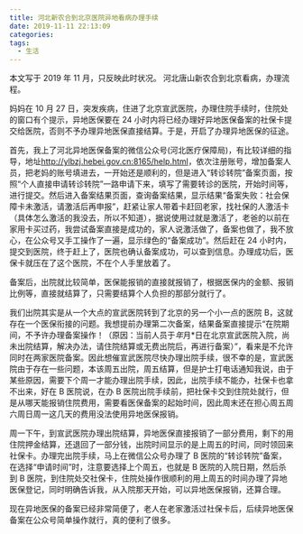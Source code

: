 ```yaml
---
title: 河北新农合到北京医院异地看病办理手续
date: 2019-11-11 22:13:09
categories:
tags:
  - 生活
---
```


本文写于 2019 年 11 月，只反映此时状况。
河北唐山新农合到北京看病，办理流程。

妈妈在 10 月 27 日，突发疾病，住进了北京宣武医院，办理住院手续时，住院处的窗口有个提示，异地医保要在 24 小时内将已经办理好异地医保备案的社保卡提交给医院，否则不予办理异地医保直接结算。于是，开启了办理异地医保的征途。

<!-- more -->

首先，我上了河北异地医保备案的微信公众号(河北医疗保障局)，有比较详细的指导，地址<http://ylbzj.hebei.gov.cn:8165/help.html>，依次注册账号，增加备案人员，把老妈的账号填进去，一开始还是顺利的，但是进入“转诊转院”备案页面，按照“个人直接申请转诊转院”一路申请下来，填写了需要转诊的医院，开始时间等，进行提交。然后进入备案结果页面，查询备案结果，显示结果“备案失败：社会保障卡未激活，请激活后再申报”，赶紧让家人带着卡赶回老家，找社保的人激活卡（具体怎么激活的我没去，所以不知道），据说使用过就是激活了，老爸的以前在家用卡买过药，我尝试备案直接是成功的，家人说激活做了，备案也做了，我不放心，在公众号又手工操作了一遍，显示绿色的“备案成功”。然后赶在 24 小时内，提交到医院，终于赶上了，医院也确认备案成功，可以查到信息。办理成功后，医保卡就压在了这个医院，不在个人手里放着了。

备案后，出院就比较简单，医保能报销的直接就报销了，根据医保内的金额、报销比例等，直接就结算了，只需要结算个人负担的那部分就行了。

我们出院其实是从一个大点的宣武医院转到了北京的另一个小一点的医院 B，这就存在一个医保衔接的问题。我想提前办理第二次备案，结果备案直接提示“在院期间，不予许办理备案操作！（原因：当前人员于*年*月\*日在北京宣武医院入院，尚未出院结算，解决办法，请住院结算或无费出院后，再进行备案）”，看来是不允许同时在两家医院备案。因此想催宣武医院尽快办理出院手续，很不幸的是，宣武医院由于存在一些问题，本该周五出院，周五结算，但是护士打电话通知我说，由于某些原因，需要下个周一才能办理出院手续，因此，出院手续不能办，社保卡也拿不出来，好在 B 医院说，在办 B 医院出院手续前，把社保卡交到住院处就行，但是从哪天能报销住院费用，需要看医保备案的起始时间，因此周末还在担心周五周六周日周一这几天的费用没法使用异地医保报销。

周一下午，到宣武医院办理出院结算，异地医保直接报销了一部分费用，剩下的用住院押金结算，还退回了一部分钱，出院时间显示的是上周五的时间，同时领回来社保卡。办理完出院手续，马上在微信公众号办理了 B 医院的“转诊转院”备案，在选择“申请时间”时，注意要选择上个周五，也就是 B 医院的入院日期，然后杀到 B 医院，到住院处交社保卡，住院处操作很顺利的用上周五的时间办理了异地医保登记，同时明确告诉我，从入院那天开始，可以异地医保报销，还算合理。

现在异地医保的备案已经非常简便了，老人在老家激活过社保卡后，后续异地医保备案在公众号简单操作就行，真的便利了很多。

